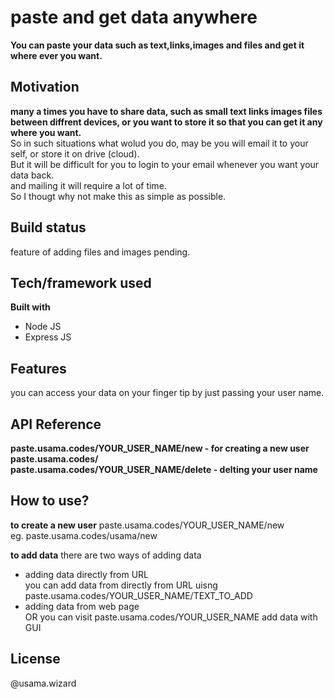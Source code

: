 # paste and get data anywhere
**You can paste your data such as text,links,images and files and get it where ever you want.**


## Motivation
**many a times you have to share data, such as small text links images files between diffrent devices, or you want to store it so that you can get it any where you want.**<br>
So in such situations what wolud you do, may be you will email it to your self, or store it on drive (cloud).<br>
But it will be difficult for you to login to your email whenever you want your data back.<br>
and mailing it will require a lot of time.<br>
So I thougt why not make this as simple as possible.<br>

## Build status
feature of adding files and images pending.


## Tech/framework used

**Built with**
<ul>
  <li>Node JS</li>
  <li>Express JS</li>
</ul>


## Features
you can access your data on your finger tip by just passing your user name.


## API Reference

**paste.usama.codes/YOUR_USER_NAME/new - for creating a new user
paste.usama.codes/<br>
paste.usama.codes/YOUR_USER_NAME/delete - delting your user name**

## How to use?

**to create a new user** 
paste.usama.codes/YOUR_USER_NAME/new<br>
eg. paste.usama.codes/usama/new

**to add data**
there are two ways of adding data
<ul>
  <li>adding data directly from URL</li>
  you can add data from directly from URL uisng paste.usama.codes/YOUR_USER_NAME/TEXT_TO_ADD
  <li>adding data from web page</li>
  OR you can visit paste.usama.codes/YOUR_USER_NAME
  add data with GUI
 </ul>


## License

@usama.wizard

